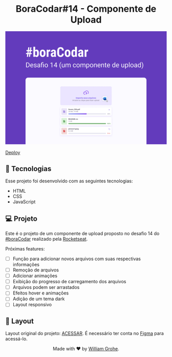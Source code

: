 <h1 align="center">BoraCodar#14 - Componente de Upload</h1>

![preview](Assets/capa.png)

[Deploy](https://williamgrohe.github.io/Bora-Codar/14-upload-component/)

## 🚀 Tecnologias

Esse projeto foi desenvolvido com as seguintes tecnologias:

- HTML
- CSS
- JavaScript

## 💻 Projeto

Este é o projeto de um componente de upload proposto no desafio 14 do [#boraCodar](https://boracodar.dev/) realizado pela [Rocketseat](https://rocketseat.com.br).<br>

Próximas features:

- [ ] Função para adicionar novos arquivos com suas respectivas informações
- [ ] Remoção de arquivos
- [ ] Adicionar animações
- [ ] Exibição do progresso de carregamento dos arquivos
- [ ] Arquivos podem ser arrastados
- [ ] Efeitos hover e animações
- [ ] Adição de um tema dark
- [ ] Layout responsivo

## 🔖 Layout

Layout original do projeto: [ACESSAR](https://www.figma.com/community/file/1225440656930547927). É necessário ter conta no [Figma](https://figma.com) para acessá-lo.

<p  align="center">Made with ❤️ by <a href="https://williamgrohe.github.io/">William Grohe</a>.</p>